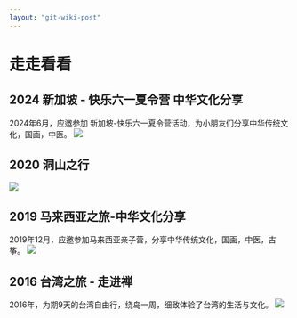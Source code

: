 ```yaml
---
layout: "git-wiki-post"
---
```



# 走走看看

## 2024 新加坡 - 快乐六一夏令营  中华文化分享
2024年6月，应邀参加 新加坡-快乐六一夏令营活动，为小朋友们分享中华传统文化，国画，中医。
![](/knowledge-wiki/assets/images/posts/lookup/2024-新加坡.jpg)




## 2020 洞山之行
![](/knowledge-wiki/assets/images/posts/lookup/2020-洞山之行.gif)



## 2019 马来西亚之旅-中华文化分享
2019年12月，应邀参加马来西亚亲子营，分享中华传统文化，国画，中医，古筝。
![](/knowledge-wiki/assets/images/posts/lookup/2019-马来西亚之旅-中华文化分享.gif)



## 2016 台湾之旅 - 走进禅
2016年，为期9天的台湾自由行，绕岛一周，细致体验了台湾的生活与文化。
![](/knowledge-wiki/assets/images/posts/lookup/2016-台湾之旅-走近禅.gif)
